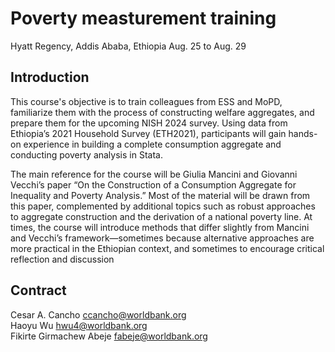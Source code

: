
# Poverty measturement training 
Hyatt Regency, Addis Ababa, Ethiopia
Aug. 25 to Aug. 29
## Introduction
This course's objective is to train colleagues from ESS and MoPD, familiarize them with the process of constructing welfare aggregates, and prepare them for the upcoming NISH 2024 survey. Using data from Ethiopia’s 2021 Household Survey (ETH2021), participants will gain hands-on experience in building a complete consumption aggregate and conducting poverty analysis in Stata.

The main reference for the course will be Giulia Mancini and Giovanni Vecchi’s paper “On the Construction of a Consumption Aggregate for Inequality and Poverty Analysis.” Most of the material will be drawn from this paper, complemented by additional topics such as robust approaches to aggregate construction and the derivation of a national poverty line. At times, the course will introduce methods that differ slightly from Mancini and Vecchi’s framework—sometimes because alternative approaches are more practical in the Ethiopian context, and sometimes to encourage critical reflection and discussion

## Contract
Cesar A. Cancho <ccancho@worldbank.org>\
Haoyu Wu <hwu4@worldbank.org>\
Fikirte Girmachew Abeje <fabeje@worldbank.org>

